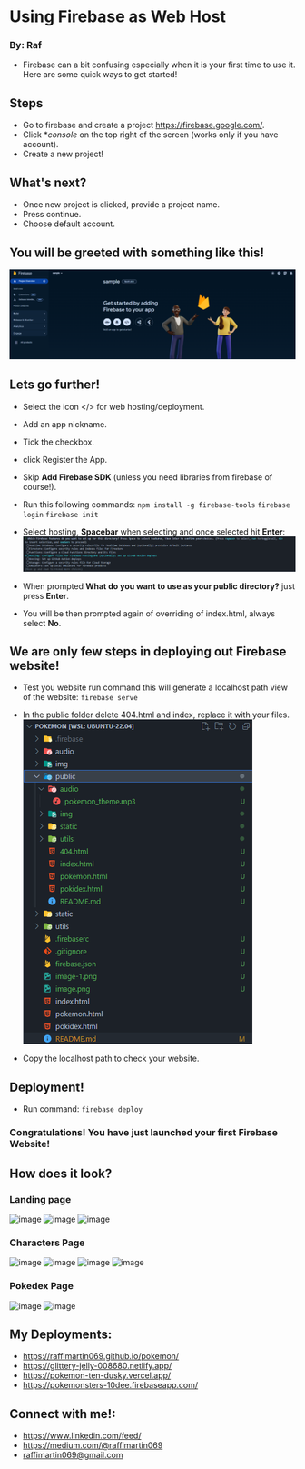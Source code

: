 # Using Firebase as Web Host

  ### By: Raf

  - Firebase can a bit confusing especially when it is your first time to use it. Here are some quick
  ways to get started!

  ## Steps
  - Go to firebase and create a project https://firebase.google.com/.
  - Click **console* on the top right of the screen (works only if you have account).
  - Create a new project!

  ## What's next?
  - Once new project is clicked, provide a project name.
  - Press continue.
  - Choose default account.
  
  ## You will be greeted with something like this!
  ![alt text](image.png)

  ## Lets go further!
  - Select the icon </> for web hosting/deployment.
  - Add an app nickname.
  - Tick the checkbox.
  - click Register the App.
  - Skip **Add Firebase SDK** (unless you need libraries from firebase of course!).
  - Run this following commands:
  `npm install -g firebase-tools`
  `firebase login`
  `firebase init`
  
  - Select hosting, **Spacebar** when selecting and once selected hit **Enter**:
  ![alt text](image-1.png)

  - When prompted **What do you want to use as your public directory?** just press **Enter**.
  - You will be then prompted again of overriding of index.html, always select **No**.

  ## We are only few steps in deploying out Firebase website!
  - Test you website run command this will generate a localhost path view of the website:
  `firebase serve`
  - In the public folder delete 404.html and index, replace it with your files.
  ![alt text](image-2.png)

  - Copy the localhost path to check your website.

  ## Deployment!
  - Run command:
  `firebase deploy`

  ### Congratulations! You have just launched your first Firebase Website!
 
  ## How does it look?
  ### Landing page
  ![image](https://github.com/raffiMartin069/pokemon/assets/125887013/3ba79f48-fca5-469f-bcc7-41fd1fd11b88)
  ![image](https://github.com/raffiMartin069/pokemon/assets/125887013/127db333-c618-4221-8c1d-1bf92f576171)
  ![image](https://github.com/raffiMartin069/pokemon/assets/125887013/95154243-827b-42de-82de-578d7c4b3df2)

  ### Characters Page
  ![image](https://github.com/raffiMartin069/pokemon/assets/125887013/6cba430a-c10a-410a-b0c2-350660ba3965)
  ![image](https://github.com/raffiMartin069/pokemon/assets/125887013/4ae5fc63-06eb-47cd-b217-ebe8c9e73150)
  ![image](https://github.com/raffiMartin069/pokemon/assets/125887013/4931cbcc-3589-45a6-a5d1-bd9cd2e3df24)
  ![image](https://github.com/raffiMartin069/pokemon/assets/125887013/da4527b0-a51b-49e7-b093-190bcc689277)

  ### Pokedex Page
  ![image](https://github.com/raffiMartin069/pokemon/assets/125887013/79cdd97b-6da1-42ba-a6f0-bfa45ab94791)
  ![image](https://github.com/raffiMartin069/pokemon/assets/125887013/99af5172-75bd-4935-bd34-8d0fb51adb15)

  ## My Deployments:
  - https://raffimartin069.github.io/pokemon/
  - https://glittery-jelly-008680.netlify.app/
  - https://pokemon-ten-dusky.vercel.app/
  - https://pokemonsters-10dee.firebaseapp.com/

  ## Connect with me!:
  - https://www.linkedin.com/feed/
  - https://medium.com/@raffimartin069
  - raffimartin069@gmail.com

